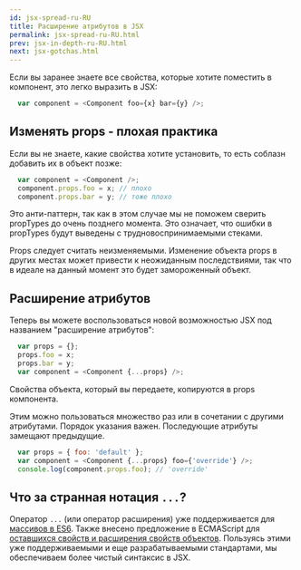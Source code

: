 ```yaml
---
id: jsx-spread-ru-RU
title: Расширение атрибутов в JSX
permalink: jsx-spread-ru-RU.html
prev: jsx-in-depth-ru-RU.html
next: jsx-gotchas.html
---
```


Если вы заранее знаете все свойства, которые хотите поместить в компонент, это легко выразить в JSX:

```javascript
  var component = <Component foo={x} bar={y} />;
```

## Изменять props - плохая практика

Если вы не знаете, какие свойства хотите установить, то есть соблазн добавить их в объект позже:

```javascript
  var component = <Component />;
  component.props.foo = x; // плохо
  component.props.bar = y; // тоже плохо
```

Это анти-паттерн, так как в этом случае мы не поможем сверить propTypes до очень позднего момента. Это означает, что ошибки в propTypes будут выведены с трудновоспринимаемыми стеками.

Props следует считать неизменяемыми. Изменение объекта props в других местах может привести к неожиданным последствиями, так что в идеале на данный момент это будет замороженный объект.

## Расширение атрибутов

Теперь вы можете воспользоваться новой возможностью JSX под названием "расширение атрибутов":

```javascript
  var props = {};
  props.foo = x;
  props.bar = y;
  var component = <Component {...props} />;
```

Свойства объекта, который вы передаете, копируются в props компонента.

Этим можно пользоваться множество раз или в сочетании с другими атрибутами. Порядок указания важен. Последующие атрибуты замещают предыдущие.

```javascript
  var props = { foo: 'default' };
  var component = <Component {...props} foo={'override'} />;
  console.log(component.props.foo); // 'override'
```

## Что за странная нотация `...`?

Оператор `...` (или оператор расширения) уже поддерживается для [массивов в ES6](https://developer.mozilla.org/ru/docs/Web/JavaScript/Reference/Operators/Spread_operator). Также внесено предложение в ECMAScript для [оставшихся свойств и расширения свойств объектов](https://github.com/sebmarkbage/ecmascript-rest-spread). Пользуясь этими уже поддерживаемыми и еще разрабатываемыми стандартами, мы обеспечиваем более чистый синтаксис в JSX.
